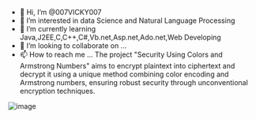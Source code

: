 - 👋 Hi, I’m @007VICKY007
- 👀 I’m interested in data Science and Natural Language Processing
- 🌱 I’m currently learning  Java,J2EE,C,C++,C#,Vb.net,Asp.net,Ado.net,Web Developing
- 💞️ I’m looking to collaborate on ...
- 📫 How to reach me ...
The project "Security Using Colors and Armstrong Numbers" aims to encrypt plaintext into ciphertext and decrypt it using a unique method combining color encoding and Armstrong numbers, ensuring robust security through unconventional encryption techniques.
<!---
007VICKY007/007VICKY007 is a ✨ special ✨ repository because its `README.md` (this file) appears on your GitHub profile.
You can click the Preview link to take a look at your changes.
--->



![image](https://github.com/007VICKY007/007VICKY007/assets/151367513/1578962d-a2d2-4f25-89fd-97aa729511a8)
